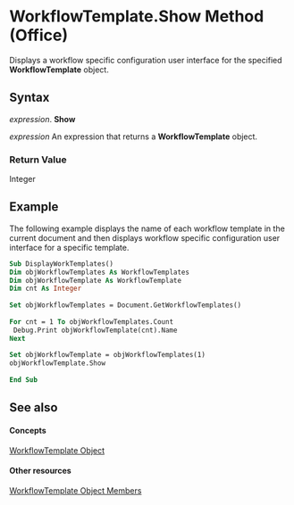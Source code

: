 
# WorkflowTemplate.Show Method (Office)

Displays a workflow specific configuration user interface for the specified  **WorkflowTemplate** object.


## Syntax

 _expression_. **Show**

 _expression_ An expression that returns a **WorkflowTemplate** object.


### Return Value

Integer


## Example

The following example displays the name of each workflow template in the current document and then displays workflow specific configuration user interface for a specific template.


```vb
Sub DisplayWorkTemplates() 
Dim objWorkflowTemplates As WorkflowTemplates 
Dim objWorkflowTemplate As WorkflowTemplate 
Dim cnt As Integer 
 
Set objWorkflowTemplates = Document.GetWorkflowTemplates() 
 
For cnt = 1 To objWorkflowTemplates.Count 
 Debug.Print objWorkflowTemplate(cnt).Name 
Next 
 
Set objWorkflowTemplate = objWorkflowTemplates(1) 
objWorkflowTemplate.Show 
 
End Sub
```


## See also


#### Concepts


[WorkflowTemplate Object](965d0474-dd51-9b0e-b34c-a11f921ff410.md)
#### Other resources


[WorkflowTemplate Object Members](c891ed9a-87bd-242b-1a6b-012ab1406a1c.md)